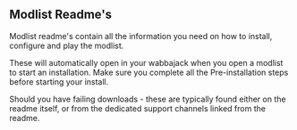 ## Modlist Readme's

Modlist readme's contain all the information you need on how to install, configure and play the modlist. 

These will automatically open in your wabbajack when you open a modlist to start an installation. Make sure you complete all the Pre-installation steps before starting your install.

Should you have failing downloads - these are typically found either on the readme itself, or from the dedicated support channels linked from the readme.
